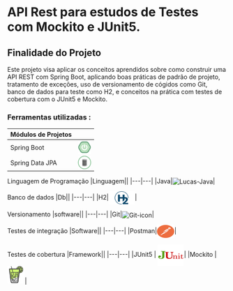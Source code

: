 # API Rest para estudos de Testes com Mockito e JUnit5.

## Finalidade do Projeto

<p>Este projeto visa aplicar os conceitos aprendidos sobre como construir uma API REST com Spring Boot, aplicando boas práticas de padrão de projeto, tratamento de exceções, uso de versionamento de cógidos como Git, banco de dados para teste como H2, e conceitos na prática com testes de cobertura com o JUnit5 e Mockito.</p>

### Ferramentas utilizadas :

|Módulos de Projetos  | |
|---|---|
|  Spring Boot | <img align="center" alt="Spring Boot" height="30" width="30" src="Images/icon-Spring Boot.png"/>  |
|Spring Data JPA   |  <img align="center" alt="Spring Boot" height="30" width="30" src="Images/spring-data-jpa.png"/>  |


Linguagem de Programação
|Linguagem||
|---|---|
|Java|<img align="center" alt="Lucas-Java" height="50" width="60" src="https://cdn.jsdelivr.net/gh/devicons/devicon/icons/java/java-original-wordmark.svg" />|

Banco de dados
|Db||
|---|---|
|H2|<img align="center" alt="h2-database" height="30" width="60" src="Images/icon-h2 database.png/">| 

Versionamento 
|software||
|---|---|
|Git|<img align="center" alt="Git-icon" height="30" width="30" src="https://cdn.jsdelivr.net/gh/devicons/devicon/icons/git/git-original.svg" />|

Testes de integração 
|Software||
|---|---|
|Postman|<img align="center" alt="Postman" height="30" width="40" src="Images/postman-icon.svg"/>|

Testes de cobertura
|Framework||
|---|---|
|JUnit5   |  <img align="center" alt="Junit" height="50" width="60" src="Images/icon-Junit5.png">|
|Mockito   | <img alt="mockito" height="40" widht="40" src="Images/icon-mockito.png">|
